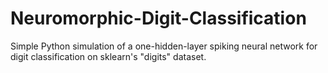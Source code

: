 # Neuromorphic-Digit-Classification
 Simple Python simulation of a one-hidden-layer spiking neural network for digit classification on sklearn's "digits" dataset.
